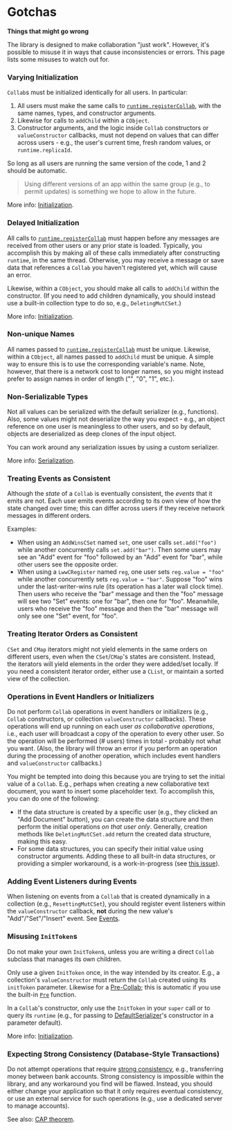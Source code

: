 # Gotchas

**Things that might go wrong**

The library is designed to make collaboration "just work". However, it's possible to misuse it in ways that cause inconsistencies or errors. This page lists some misuses to watch out for.

### Varying Initialization

`Collab`s must be initialized identically for all users. In particular:

1. All users must make the same calls to [`runtime.registerCollab`](./typedoc/classes/Runtime.html#registerCollab), with the same names, types, and constructor arguments.
2. Likewise for calls to `addChild` within a `CObject`.
3. Constructor arguments, and the logic inside `Collab` constructors or `valueConstructor` callbacks, must not depend on values that can differ across users - e.g., the user's current time, fresh random values, or `runtime.replicaId`.

So long as all users are running the same version of the code, 1 and 2 should be automatic.

> Using different versions of an app within the same group (e.g., to permit updates) is something we hope to allow in the future.

<!-- TODO: versioning advice guide -->

More info: [Initialization](./initialization.md).

### Delayed Initialization

All calls to [`runtime.registerCollab`](./typedoc/classes/Runtime.html#registerCollab) must happen before any messages are received from other users or any prior state is loaded. Typically, you accomplish this by making all of these calls immediately after constructing `runtime`, in the same thread. Otherwise, you may receive a message or save data that references a `Collab` you haven't registered yet, which will cause an error.

Likewise, within a `CObject`, you should make all calls to `addChild` within the constructor. (If you need to add children dynamically, you should instead use a built-in collection type to do so, e.g., `DeletingMutCSet`.)

More info: [Initialization](./initialization.md).

### Non-unique Names

All names passed to [`runtime.registerCollab`](./typedoc/classes/Runtime.html#registerCollab) must be unique. Likewise, within a `CObject`, all names passed to `addChild` must be unique. A simple way to ensure this is to use the corresponding variable's name. Note, however, that there is a network cost to longer names, so you might instead prefer to assign names in order of length ("", "0", "1", etc.).

### Non-Serializable Types

Not all values can be serialized with the default serializer (e.g., functions). Also, some values might not deserialize the way you expect - e.g., an object reference on one user is meaningless to other users, and so by default, objects are deserialized as deep clones of the input object.

You can work around any serialization issues by using a custom serializer.

More info: [Serialization](./serialization.md).

### Treating Events as Consistent

Although the _state_ of a `Collab` is eventually consistent, the _events_ that it emits are not. Each user emits events according to its own view of how the state changed over time; this can differ across users if they receive network messages in different orders.

Examples:

- When using an `AddWinsCSet` named `set`, one user calls `set.add("foo")` while another concurrently calls `set.add("bar")`. Then some users may see an "Add" event for "foo" followed by an "Add" event for "bar", while other users see the opposite order.
- When using a `LwwCRegister` named `reg`, one user sets `reg.value = "foo"` while another concurrently sets `reg.value = "bar"`. Suppose "foo" wins under the last-writer-wins rule (its operation has a later wall clock time). Then users who receive the "bar" message and then the "foo" message will see two "Set" events: one for "bar", then one for "foo". Meanwhile, users who receive the "foo" message and then the "bar" message will only see one "Set" event, for "foo".

### Treating Iterator Orders as Consistent

`CSet` and `CMap` iterators might not yield elements in the same orders on different users, even when the `CSet`/`CMap`'s states are consistent. Instead, the iterators will yield elements in the order they were added/set locally. If you need a consistent iterator order, either use a `CList`, or maintain a sorted view of the collection.

### Operations in Event Handlers or Initializers

Do not perform `Collab` operations in event handlers or initializers (e.g., `Collab` constructors, or collection `valueConstructor` callbacks). These operations will end up running on each user _as collaborative operations_, i.e., each user will broadcast a copy of the operation to every other user. So the operation will be performed (# users) times in total - probably not what you want. (Also, the library will throw an error if you perform an operation during the processing of another operation, which includes event handlers and `valueConstructor` callbacks.)

You might be tempted into doing this because you are trying to set the initial value of a `Collab`. E.g., perhaps when creating a new collaborative text document, you want to insert some placeholder text. To accomplish this, you can do one of the following:

- If the data structure is created by a specific user (e.g., they clicked an "Add Document" button), you can create the data structure and then perform the initial operations _on that user only_. Generally, creation methods like `DeletingMutCSet.add` return the created data structure, making this easy.
- For some data structures, you can specify their initial value using constructor arguments. Adding these to all built-in data structures, or providing a simpler workaround, is a work-in-progress (see [this issue](https://github.com/composablesys/collabs/issues/154)).

### Adding Event Listeners during Events

When listening on events from a `Collab` that is created dynamically in a collection (e.g., `ResettingMutCSet`), you should register event listeners within the `valueConstructor` callback, **not** during the new value's "Add"/"Set"/"Insert" event. See [Events](./events.md).

### Misusing `InitToken`s

Do not make your own `InitToken`s, unless you are writing a direct `Collab` subclass that manages its own children.

Only use a given `InitToken` once, in the way intended by its creator. E.g., a collection's `valueConstructor` must return the `Collab` created using its `initToken` parameter. Likewise for a [Pre-Collab](./typedoc/modules.html#Pre); this is automatic if you use the built-in [`Pre`](./typedoc/modules.html#Pre) function.

In a `Collab`'s constructor, only use the `InitToken` in your `super` call or to query its `runtime` (e.g., for passing to [DefaultSerializer](./typedoc/classes/DefaultSerializer.html)'s constructor in a parameter default).

More info: [Initialization](./initialization.md).

### Expecting Strong Consistency (Database-Style Transactions)

Do not attempt operations that require [strong consistency](https://en.wikipedia.org/wiki/Strong_consistency), e.g., transferring money between bank accounts. Strong consistency is impossible within the library, and any workaround you find will be flawed. Instead, you should either change your application so that it only requires eventual consistency, or use an external service for such operations (e.g., use a dedicated server to manage accounts).

See also: [CAP theorem](https://en.wikipedia.org/wiki/CAP_theorem).

<!-- ### Loading Too Early

TODO: loading in general (should have own guide)

- loading gotchas (performing ops before loading (block the user input in case loading takes some time); not setting up full state before loading)

Separate out things that will cause errors immediately (catchable with tests) vs subtler things? Latter are more pernicious. (Order by importance.) -->
